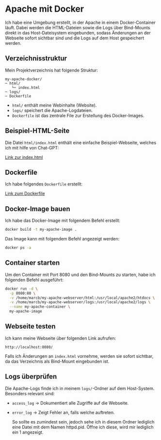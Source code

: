 # Apache mit Docker

Ich habe eine Umgebung erstellt, in der Apache in einem Docker-Container läuft. Dabei werden die HTML-Dateien sowie die Logs über Bind-Mounts direkt in das Host-Dateisystem eingebunden, sodass Änderungen an der Webseite sofort sichtbar sind und die Logs auf dem Host gespeichert werden.

## Verzeichnisstruktur

Mein Projektverzeichnis hat folgende Struktur:

```
my-apache-docker/
─ html/
   └─ index.html
─ logs/
─ Dockerfile
```

- `html/` enthält meine Webinhalte (Website).
- `logs/` speichert die Apache-Logdateien.
- `Dockerfile` ist das zentrale File zur Erstellung des Docker-Images.

## Beispiel-HTML-Seite

Die Datei `html/index.html` enthält eine einfache Beispiel-Webseite, welches ich mit hilfe von Chat-GPT:

[Link zur index.html](html/index.html)


## Dockerfile

Ich habe folgendes `Dockerfile` erstellt:

[Link zum Dockerfile](Dockerfile)


## Docker-Image bauen

Ich habe das Docker-Image mit folgendem Befehl erstellt:

```bash
docker build -t my-apache-image .
```

Das Image kann mit folgendem Befehl angezeigt werden:

```bash
docker ps -a
```

## Container starten

Um den Container mit Port 8080 und den Bind-Mounts zu starten, habe ich folgenden Befehl ausgeführt:

```bash
docker run -d \
  -p 8080:80 \
  -v /home/marcb/my-apache-webserver/html:/usr/local/apache2/htdocs \
  -v /home/marcb/my-apache-webserver/logs:/usr/local/apache2/logs \
  --name my-apache-container \
  my-apache-image
```

## Webseite testen

Ich kann meine Webseite über folgenden Link aufrufen:

```
http://localhost:8080/
```

Falls ich Änderungen an `index.html` vornehme, werden sie sofort sichtbar, da das Verzeichnis als Bind-Mount eingebunden ist.

## Logs überprüfen

Die Apache-Logs finde ich in meinem `logs/`-Ordner auf dem Host-System. Besonders relevant sind:

- `access_log` → Dokumentiert alle Zugriffe auf die Webseite.
- `error_log` → Zeigt Fehler an, falls welche auftreten.

  So sollte es zumindest sein, jedoch sehe ich in diesem Ordner lediglich eine Datei mit dem Namen httpd.pid.
  Öffne ich diese, wird mir lediglich ein 1 angezeigt.  
